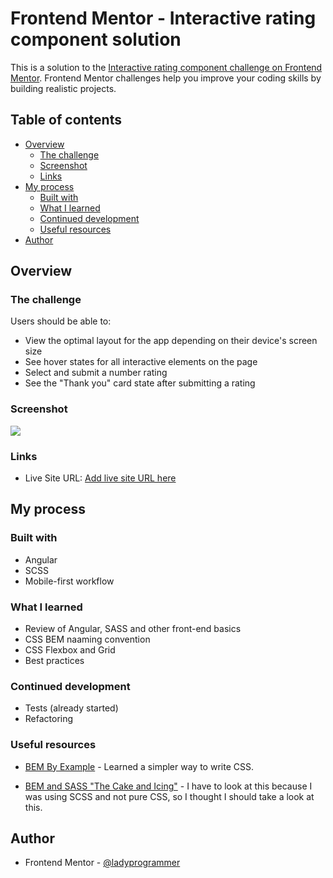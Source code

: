 # Frontend Mentor - Interactive rating component solution

This is a solution to the [Interactive rating component challenge on Frontend Mentor](https://www.frontendmentor.io/challenges/interactive-rating-component-koxpeBUmI). Frontend Mentor challenges help you improve your coding skills by building realistic projects. 

## Table of contents

- [Overview](#overview)
  - [The challenge](#the-challenge)
  - [Screenshot](#screenshot)
  - [Links](#links)
- [My process](#my-process)
  - [Built with](#built-with)
  - [What I learned](#what-i-learned)
  - [Continued development](#continued-development)
  - [Useful resources](#useful-resources)
- [Author](#author)


## Overview

### The challenge

Users should be able to:

- View the optimal layout for the app depending on their device's screen size
- See hover states for all interactive elements on the page
- Select and submit a number rating
- See the "Thank you" card state after submitting a rating

### Screenshot

![](./screenshot.jpg)


### Links

- Live Site URL: [Add live site URL here](https://fm-interactive-rating-component-bice.vercel.app/)

## My process

### Built with

- Angular
- SCSS
- Mobile-first workflow


### What I learned

- Review of Angular, SASS and other front-end basics
- CSS BEM naaming convention
- CSS Flexbox and Grid
- Best practices


### Continued development

- Tests (already started)
- Refactoring


### Useful resources

- [BEM By Example](https://sparkbox.com/foundry/bem_by_example) - Learned a simpler way to write CSS.

- [BEM and SASS "The Cake and Icing"](https://dev.to/kachidk/bem-the-cake-and-sass-the-icing-58bb) - I have to look at this because I was using SCSS and not pure CSS, so I thought I should take a look at this.

## Author

- Frontend Mentor - [@ladyprogrammer](https://www.frontendmentor.io/profile/ladyprogrammer)
